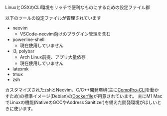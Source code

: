 LinuxとOSXのCLI環境をリッチで便利なものにするための設定ファイル群

以下のツールの設定ファイルが管理されています
- neovim
    - VSCode-neovim向けのプラグイン管理を含む
- powerline-shell
    - 現在使用していません
- i3, polybar
    - Arch Linux前提、アプリ大量依存
    - 現在使用していません
- latexmk
- tmux
- zsh

カスタマイズされたzshとNeovim、C/C++開発環境(主に[CompPro-CLI](https://github.com/KowerKoint/CompPro-CLI)を動かすため)の標準イメージ(Debian)の[Dockerfile](./Dockerfile)が用意されています。
主にM1 MacでLinuxの機能(NativeのGCCやAddress Sanitizer)を備えた開発環境がほしいときに使います。
